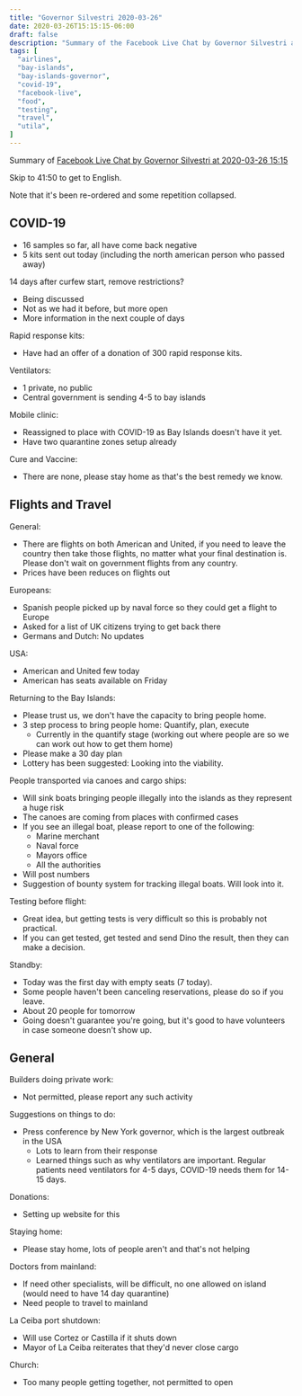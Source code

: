 ```yaml
---
title: "Governor Silvestri 2020-03-26"
date: 2020-03-26T15:15:15-06:00
draft: false
description: "Summary of the Facebook Live Chat by Governor Silvestri at 2020-03-26 15:15"
tags: [
  "airlines",
  "bay-islands",
  "bay-islands-governor",
  "covid-19",
  "facebook-live",
  "food",
  "testing",
  "travel",
  "utila",
]
---
```


Summary of [Facebook Live Chat by Governor Silvestri at 2020-03-26
15:15](https://www.facebook.com/gobernacionislas/videos/247262823117262)

Skip to 41:50 to get to English.

Note that it's been re-ordered and some repetition collapsed.

COVID-19
-------

* 16 samples so far, all have come back negative
* 5 kits sent out today (including the north american person who passed away)

14 days after curfew start, remove restrictions?
* Being discussed
* Not as we had it before, but more open
* More information in the next couple of days

Rapid response kits:
* Have had an offer of a donation of 300 rapid response kits. 

Ventilators:
* 1 private, no public
* Central government is sending 4-5 to bay islands

Mobile clinic:
* Reassigned to place with COVID-19 as Bay Islands doesn't have it yet.
* Have two quarantine zones setup already

Cure and Vaccine:
* There are none, please stay home as that's the best remedy we know.

Flights and Travel
------------------

General:
* There are flights on both American and United, if you need to leave the
  country then take those flights, no matter what your final destination is.
  Please don't wait on government flights from any country.
* Prices have been reduces on flights out

Europeans:
* Spanish people picked up by naval force so they could get a flight to Europe
* Asked for a list of UK citizens trying to get back there
* Germans and Dutch: No updates

USA:
* American and United few today
* American has seats available on Friday

Returning to the Bay Islands:
* Please trust us, we don't have the capacity to bring people home.
* 3 step process to bring people home: Quantify, plan, execute
  * Currently in the quantify stage (working out where people are so we can
    work out how to get them home)
* Please make a 30 day plan
* Lottery has been suggested: Looking into the viability.

People transported via canoes and cargo ships:
* Will sink boats bringing people illegally into the islands as they represent
  a huge risk
* The canoes are coming from places with confirmed cases
* If you see an illegal boat, please report to one of the following:
  * Marine merchant
  * Naval force
  * Mayors office
  * All the authorities
* Will post numbers
* Suggestion of bounty system for tracking illegal boats. Will look into it.

Testing before flight:
* Great idea, but getting tests is very difficult so this is probably not
  practical.
* If you can get tested, get tested and send Dino the result, then they can
  make a decision.

Standby:
* Today was the first day with empty seats (7 today).
* Some people haven't been canceling reservations, please do so if you leave.
* About 20 people for tomorrow
* Going doesn't guarantee you're going, but it's good to have volunteers in
  case someone doesn't show up.

General
-------

Builders doing private work:
* Not permitted, please report any such activity

Suggestions on things to do:
* Press conference by New York governor, which is the largest outbreak in the
  USA
  * Lots to learn from their response
  * Learned things such as why ventilators are important. Regular patients need
    ventilators for 4-5 days, COVID-19 needs them for 14-15 days.

Donations:
* Setting up website for this

Staying home:
* Please stay home, lots of people aren't and that's not helping

Doctors from mainland:
* If need other specialists, will be difficult, no one allowed on island (would
  need to have 14 day quarantine)
* Need people to travel to mainland

La Ceiba port shutdown:
* Will use Cortez or Castilla if it shuts down
* Mayor of La Ceiba reiterates that they'd never close cargo

Church:
* Too many people getting together, not permitted to open
